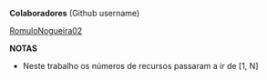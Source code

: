 **Colaboradores** (Github username)

<a href="https://github.com/RomuloNogueira02">RomuloNogueira02</a>

**NOTAS**

- Neste trabalho os números de recursos passaram a ir de [1, N] 
